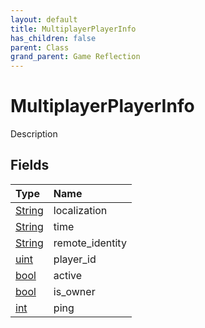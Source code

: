 ```yaml
---
layout: default
title: MultiplayerPlayerInfo
has_children: false
parent: Class
grand_parent: Game Reflection
---
```

# MultiplayerPlayerInfo
Description 

## Fields

| Type | Name |
|:----------|:--------------|
| [String](/riftbreaker-wiki/docs/game-reflection/components/string/) | localization |
| [String](/riftbreaker-wiki/docs/game-reflection/components/string/) | time |
| [String](/riftbreaker-wiki/docs/game-reflection/components/string/) | remote_identity |
| [uint](/riftbreaker-wiki/docs/game-reflection/components/uint/) | player_id |
| [bool](/riftbreaker-wiki/docs/game-reflection/components/bool/) | active |
| [bool](/riftbreaker-wiki/docs/game-reflection/components/bool/) | is_owner |
| [int](/riftbreaker-wiki/docs/game-reflection/enums/int/) | ping |


